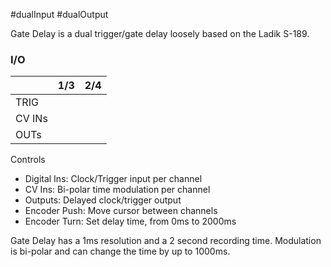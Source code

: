 #dualInput #dualOutput 

Gate Delay is a dual trigger/gate delay loosely based on the Ladik S-189.

### I/O

|        | 1/3 | 2/4 |
| ------ | :-: | :-: |
| TRIG   |     |     |
| CV INs |     |     |
| OUTs   |     |     |


Controls
* Digital Ins: Clock/Trigger input per channel
* CV Ins: Bi-polar time modulation per channel
* Outputs: Delayed clock/trigger output
* Encoder Push: Move cursor between channels
* Encoder Turn: Set delay time, from 0ms to 2000ms

Gate Delay has a 1ms resolution and a 2 second recording time. Modulation is bi-polar and can change the time by up to 1000ms.